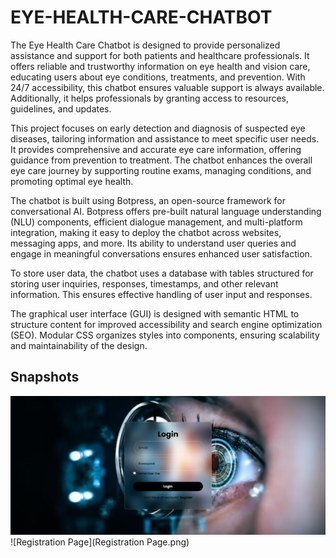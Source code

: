 # EYE-HEALTH-CARE-CHATBOT
The Eye Health Care Chatbot is designed to provide personalized assistance and support for both patients and healthcare professionals. It offers reliable and trustworthy information on eye health and vision care, educating users about eye conditions, treatments, and prevention. With 24/7 accessibility, this chatbot ensures valuable support is always available. Additionally, it helps professionals by granting access to resources, guidelines, and updates.

This project focuses on early detection and diagnosis of suspected eye diseases, tailoring information and assistance to meet specific user needs. It provides comprehensive and accurate eye care information, offering guidance from prevention to treatment. The chatbot enhances the overall eye care journey by supporting routine exams, managing conditions, and promoting optimal eye health.

The chatbot is built using Botpress, an open-source framework for conversational AI. Botpress offers pre-built natural language understanding (NLU) components, efficient dialogue management, and multi-platform integration, making it easy to deploy the chatbot across websites, messaging apps, and more. Its ability to understand user queries and engage in meaningful conversations ensures enhanced user satisfaction.

To store user data, the chatbot uses a database with tables structured for storing user inquiries, responses, timestamps, and other relevant information. This ensures effective handling of user input and responses.

The graphical user interface (GUI) is designed with semantic HTML to structure content for improved accessibility and search engine optimization (SEO). Modular CSS organizes styles into components, ensuring scalability and maintainability of the design.


## Snapshots

![Login Page](loginpage.png)
![Registration Page](Registration Page.png)
